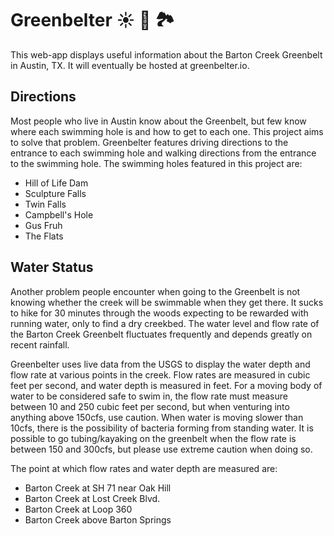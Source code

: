 # Greenbelter ☀️ 🍃 🏞

This web-app displays useful information about the Barton Creek Greenbelt in Austin, TX. It will eventually be hosted at greenbelter.io.

## Directions

Most people who live in Austin know about the Greenbelt, but few know where each swimming hole is and how to get to each one. This project aims to solve that problem. Greenbelter features driving directions to the entrance to each swimming hole and walking directions from the entrance to the swimming hole. The swimming holes featured in this project are:

* Hill of Life Dam
* Sculpture Falls
* Twin Falls
* Campbell's Hole
* Gus Fruh
* The Flats

## Water Status

Another problem people encounter when going to the Greenbelt is not knowing whether the creek will be swimmable when they get there. It sucks to hike for 30 minutes through the woods expecting to be rewarded with running water, only to find a dry creekbed. The water level and flow rate of the Barton Creek Greenbelt fluctuates frequently and depends greatly on recent rainfall.

Greenbelter uses live data from the USGS to display the water depth and flow rate at various points in the creek. Flow rates are measured in cubic feet per second, and water depth is measured in feet. For a moving body of water to be considered safe to swim in, the flow rate must measure between 10 and 250 cubic feet per second, but when venturing into anything above 150cfs, use caution. When water is moving slower than 10cfs, there is the possibility of bacteria forming from standing water. It is possible to go tubing/kayaking on the greenbelt when the flow rate is between 150 and 300cfs, but please use extreme caution when doing so.

The point at which flow rates and water depth are measured are:

* Barton Creek at SH 71 near Oak Hill
* Barton Creek at Lost Creek Blvd.
* Barton Creek at Loop 360
* Barton Creek above Barton Springs
